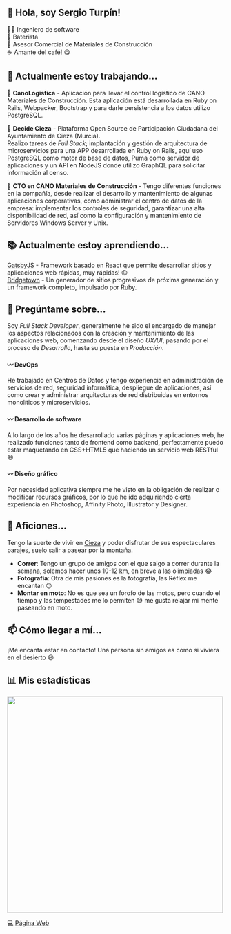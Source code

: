 ## :wave: Hola, soy Sergio Turpín!

:man_technologist: Ingeniero de software  
:drum: Baterista  
:house_with_garden: Asesor Comercial de Materiales de Construcción  
:coffee: Amante del café! :yum:  


## :construction: Actualmente estoy trabajando...
:truck: **CanoLogistica** - Aplicación para llevar el control logístico de CANO Materiales de Construcción. Esta aplicación está desarrollada en Ruby on Rails, Webpacker, Bootstrap y para darle persistencia a los datos utilizo PostgreSQL. 

:couple: **Decide Cieza** - Plataforma Open Source de Participación Ciudadana del Ayuntamiento de Cieza (Murcia).  
Realizo tareas de _Full Stack_; implantación y gestión de arquitectura de microservicios para una APP desarrollada en Ruby on Rails, aquí uso PostgreSQL como motor de base de datos, Puma como servidor de aplicaciones y un API en NodeJS donde utilizo GraphQL para solicitar información al censo.

:construction_worker: **CTO en CANO Materiales de Construcción** - Tengo diferentes funciones en la compañía, desde realizar el desarrollo y mantenimiento de algunas aplicaciones corporativas, como administrar el centro de datos de la empresa: implementar los controles de seguridad, garantizar una alta disponibilidad de red, así como la configuración y mantenimiento de Servidores Windows Server y Unix.


## :books: Actualmente estoy aprendiendo...
[GatsbyJS](https://gatsbyjs.com) - Framework basado en React que permite desarrollar sitios y aplicaciones web rápidas, muy rápidas! :wink:  
[Bridgetown](https://www.bridgetownrb.com) - Un generador de sitios progresivos de próxima generación y un framework completo, impulsado por Ruby.


## :speech_balloon: Pregúntame sobre...  
Soy _Full Stack Developer_, generalmente he sido el encargado de manejar los aspectos relacionados con la creación y mantenimiento de las aplicaciones web, comenzando desde el diseño _UX/UI_, pasando por el proceso de _Desarrollo_, hasta su puesta en _Producción_. 
#### :wavy_dash: DevOps
He trabajado en Centros de Datos y tengo experiencia en administración de servicios de red, seguridad informática, despliegue de aplicaciones, así como crear y administrar arquitecturas de red distribuidas en entornos monolíticos y microservicios.  
#### :wavy_dash: Desarrollo de software
A lo largo de los años he desarrollado varias páginas y aplicaciones web, he realizado funciones tanto de frontend como backend, perfectamente puedo estar maquetando en CSS+HTML5 que haciendo un servicio web RESTful :sweat_smile:
#### :wavy_dash: Diseño gráfico
Por necesidad aplicativa siempre me he visto en la obligación de realizar o modificar recursos gráficos, por lo que he ido adquiriendo cierta experiencia en Photoshop, Affinity Photo, Illustrator y Designer.

## :runner: Aficiones...
Tengo la suerte de vivir en [Cieza](http://www.cieza.es) y poder disfrutar de sus espectaculares parajes, suelo salir a pasear por la montaña. 
+ **Correr**: Tengo un grupo de amigos con el que salgo a correr durante la semana, solemos hacer unos 10-12 km, en breve a las olimpiadas :joy:
+ **Fotografía**: Otra de mis pasiones es la fotografía, las Réflex me encantan :heart_eyes:  
+ **Montar en moto**: No es que sea un forofo de las motos, pero cuando el tiempo y las tempestades me lo permiten :sweat_smile: me gusta relajar mi mente paseando en moto.


## :mailbox: Cómo llegar a mí...
¡Me encanta estar en contacto! Una persona sin amigos es como si viviera en el desierto :satisfied:


## :bar_chart: Mis estadísticas
<img width="500px" src="https://github-readme-stats.vercel.app/api?username=sturpin&theme=gruvbox&show_icons=true&hide=contribs,prs" />

:computer: [Página Web](https://sergioturpin.es) 